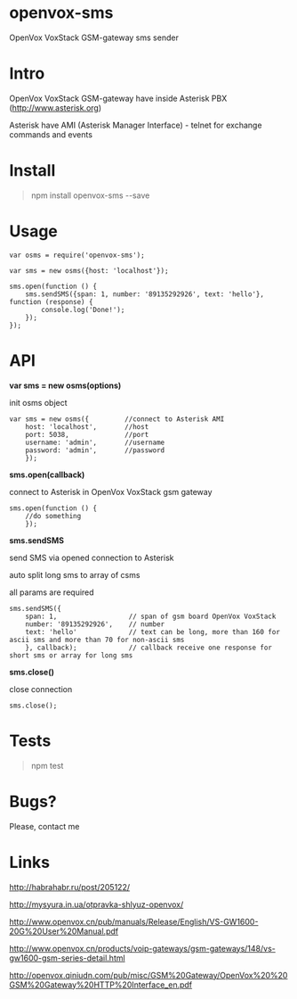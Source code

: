 
# openvox-sms
OpenVox VoxStack GSM-gateway sms sender


Intro
=====

OpenVox VoxStack GSM-gateway have inside Asterisk PBX (http://www.asterisk.org)

Asterisk have AMI (Asterisk Manager Interface) - telnet for exchange commands and events


Install
=======

> npm install openvox-sms --save


Usage
=====

`````
var osms = require('openvox-sms');

var sms = new osms({host: 'localhost'});

sms.open(function () {
	sms.sendSMS({span: 1, number: '89135292926', text: 'hello'}, function (response) {
		console.log('Done!');
	});
});

`````

API
===

**var sms = new osms(options)**

init osms object

`````
var sms = new osms({         //connect to Asterisk AMI
	host: 'localhost',       //host
	port: 5038,              //port
	username: 'admin',       //username
	password: 'admin',       //password
	});
`````

**sms.open(callback)**

connect to Asterisk in OpenVox VoxStack gsm gateway

`````
sms.open(function () {
	//do something
	});
`````


**sms.sendSMS**

send SMS via opened connection to Asterisk

auto split long sms to array of csms

all params are required

`````
sms.sendSMS({
	span: 1,                  // span of gsm board OpenVox VoxStack
	number: '89135292926',    // number 
	text: 'hello'             // text can be long, more than 160 for ascii sms and more than 70 for non-ascii sms
	}, callback);             // callback receive one response for short sms or array for long sms
`````

**sms.close()**

close connection

`````
sms.close();
`````


Tests
=====

> npm test



Bugs?
=====

Please, contact me


Links
=====

http://habrahabr.ru/post/205122/

http://mysyura.in.ua/otpravka-shlyuz-openvox/

http://www.openvox.cn/pub/manuals/Release/English/VS-GW1600-20G%20User%20Manual.pdf

http://www.openvox.cn/products/voip-gateways/gsm-gateways/148/vs-gw1600-gsm-series-detail.html

http://openvox.qiniudn.com/pub/misc/GSM%20Gateway/OpenVox%20%20GSM%20Gateway%20HTTP%20Interface_en.pdf

